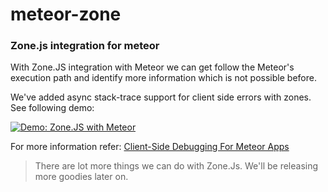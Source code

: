 meteor-zone
===========

### Zone.js integration for meteor

With Zone.JS integration with Meteor we can get follow the Meteor's execution path and identify more information which is not possible before.

We've added async stack-trace support for client side errors with zones. See following demo:

[![Demo: Zone.JS with Meteor](https://i.cloudup.com/uD_z8km2Xz.png)](http://zones-example.meteor.com/)

For more information refer: [Client-Side Debugging For Meteor Apps](http://meteorhacks.com/client-side-debugging-for-meteor-apps.html)

> There are lot more things we can do with Zone.Js. We'll be releasing more goodies later on.
